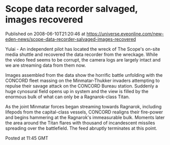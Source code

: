 # Scope data recorder salvaged, images recovered
Published on 2008-06-10T21:20:46 at https://universe.eveonline.com/new-eden-news/scope-data-recorder-salvaged-images-recovered

Yulai - An independent pilot has located the wreck of The Scope's on-site media shuttle and recovered the data recorder from the wreckage. While the video feed seems to be corrupt, the camera logs are largely intact and we are streaming data from them now.

Images assembled from the data show the horrific battle unfolding with the CONCORD fleet massing on the Minmatar-Thukker invaders attempting to repulse their savage attack on the CONCORD Bureau station. Suddenly a huge cynosural field opens up in system and the view is filled by the enormous bulk of what can only be a Ragnarok-class Titan.

As the joint Minmatar forces began streaming towards Ragnarok, including lifepods from the capital-class vessels, CONCORD realigns their fire-power and begins hammering at the Ragnarok's immeasurable bulk. Moments later the area around the Titan flares with thousand of incandescent missiles spreading over the battlefield. The feed abruptly terminates at this point.

Posted at 11:45 GMT
